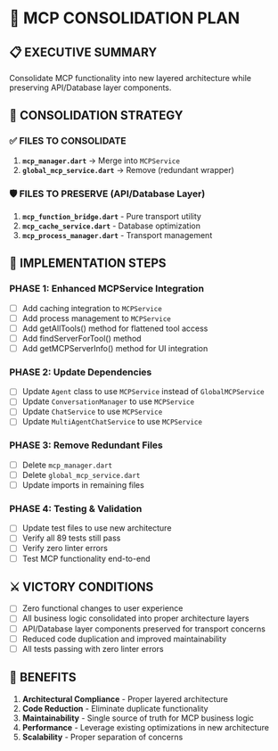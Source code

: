 # 🎯 MCP CONSOLIDATION PLAN

## 📋 EXECUTIVE SUMMARY
Consolidate MCP functionality into new layered architecture while preserving API/Database layer components.

## 🔄 CONSOLIDATION STRATEGY

### ✅ FILES TO CONSOLIDATE
1. **`mcp_manager.dart`** → Merge into `MCPService`
2. **`global_mcp_service.dart`** → Remove (redundant wrapper)

### 🛡️ FILES TO PRESERVE (API/Database Layer)
1. **`mcp_function_bridge.dart`** - Pure transport utility
2. **`mcp_cache_service.dart`** - Database optimization
3. **`mcp_process_manager.dart`** - Transport management

## 🚀 IMPLEMENTATION STEPS

### PHASE 1: Enhanced MCPService Integration
- [ ] Add caching integration to `MCPService`
- [ ] Add process management to `MCPService`
- [ ] Add getAllTools() method for flattened tool access
- [ ] Add findServerForTool() method
- [ ] Add getMCPServerInfo() method for UI integration

### PHASE 2: Update Dependencies
- [ ] Update `Agent` class to use `MCPService` instead of `GlobalMCPService`
- [ ] Update `ConversationManager` to use `MCPService`
- [ ] Update `ChatService` to use `MCPService`
- [ ] Update `MultiAgentChatService` to use `MCPService`

### PHASE 3: Remove Redundant Files
- [ ] Delete `mcp_manager.dart`
- [ ] Delete `global_mcp_service.dart`
- [ ] Update imports in remaining files

### PHASE 4: Testing & Validation
- [ ] Update test files to use new architecture
- [ ] Verify all 89 tests still pass
- [ ] Verify zero linter errors
- [ ] Test MCP functionality end-to-end

## ⚔️ VICTORY CONDITIONS
- [ ] Zero functional changes to user experience
- [ ] All business logic consolidated into proper architecture layers
- [ ] API/Database layer components preserved for transport concerns
- [ ] Reduced code duplication and improved maintainability
- [ ] All tests passing with zero linter errors

## 🎯 BENEFITS
1. **Architectural Compliance** - Proper layered architecture
2. **Code Reduction** - Eliminate duplicate functionality
3. **Maintainability** - Single source of truth for MCP business logic
4. **Performance** - Leverage existing optimizations in new architecture
5. **Scalability** - Proper separation of concerns 


